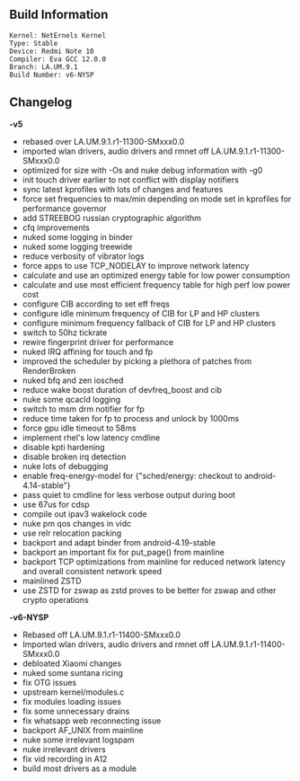 ## Build Information
```
Kernel: NetErnels Kernel
Type: Stable
Device: Redmi Note 10
Compiler: Eva GCC 12.0.0
Branch: LA.UM.9.1
Build Number: v6-NYSP
```
## Changelog
**-v5**

* rebased over LA.UM.9.1.r1-11300-SMxxx0.0
* imported wlan drivers, audio drivers and rmnet off LA.UM.9.1.r1-11300-SMxxx0.0
* optimized for size with -Os and nuke debug information with -g0
* init touch driver earlier to not conflict with display notifiers
* sync latest kprofiles with lots of changes and features
* force set frequencies to max/min depending on mode set in kprofiles for performance governor
* add STREEBOG russian cryptographic algorithm
* cfq improvements
* nuked some logging in binder
* nuked some logging treewide
* reduce verbosity of vibrator logs
* force apps to use TCP_NODELAY to improve network latency
* calculate and use an optimized energy table for low power consumption
* calculate and use most efficient frequency table for high perf low power cost
* configure CIB according to set eff freqs
* configure idle minimum frequency of CIB for LP and HP clusters
* configure minimum frequency fallback of CIB for LP and HP clusters
* switch to 50hz tickrate
* rewire fingerprint driver for performance
* nuked IRQ affining for touch and fp
* improved the scheduler by picking a plethora of patches from RenderBroken
* nuked bfq and zen iosched
* reduce wake boost duration of devfreq_boost and cib
* nuke some qcacld logging
* switch to msm drm notifier for fp
* reduce time taken for fp to process and unlock by 1000ms
* force gpu idle timeout to 58ms
* implement rhel's low latency cmdline
* disable kpti hardening
* disable broken irq detection
* nuke lots of debugging
* enable freq-energy-model for {"sched/energy: checkout to android-4.14-stable"}
* pass quiet to cmdline for less verbose output during boot
* use 67us for cdsp
* compile out ipav3 wakelock code
* nuke pm qos changes in vidc
* use relr relocation packing
* backport and adapt binder from android-4.19-stable
* backport an important fix for put_page() from mainline
* backport TCP optimizations from mainline for reduced network latency and overall consistent network speed
* mainlined ZSTD
* use ZSTD for zswap as zstd proves to be better for zswap and other crypto operations

**-v6-NYSP**
* Rebased off LA.UM.9.1.r1-11400-SMxxx0.0
* Imported wlan drivers, audio drivers and rmnet off LA.UM.9.1.r1-11400-SMxxx0.0
* debloated Xiaomi changes 
* nuked some suntana ricing
* fix OTG issues
* upstream kernel/modules.c
* fix modules loading issues
* fix some unnecessary drains
* fix whatsapp web reconnecting issue
* backport AF_UNIX from mainline
* nuke some irrelevant logspam
* nuke irrelevant drivers
* fix vid recording in A12
* build most drivers as a module
